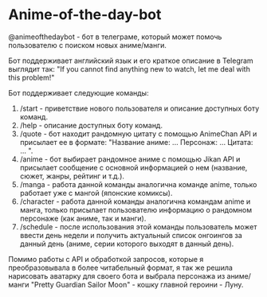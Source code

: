 # Anime-of-the-day-bot

@animeofthedaybot - бот в телеграме, который может помочь пользователю с поиском новых аниме/манги. 

Бот поддерживает английский язык и его краткое описание в Telegram выглядит так: "If you cannot find anything new to watch, let me deal with this problem!"

Бот поддерживает следующие команды: 
1) /start - приветствие нового пользователя и описание доступных боту команд. 
2) /help - описание доступных боту команд. 
3) /quote - бот находит рандомную цитату с помощью AnimeChan API и присылает ее в формате: "Название аниме: ... Персонаж: ... Цитата: ... ".
4) /anime - бот выбирает рандомное аниме с помощью Jikan API и присылает сообщение с основной информацией о нем (название, сюжет, жанры, рейтинг и т.д.). 
5) /manga - работа данной команды аналогична команде anime, только работает уже с мангой (японские комиксы). 
6) /character - работа данной команды аналогична командам anime и манга, только присылает пользователю информацию о рандомном персонаже (как аниме, так и манги).
7) /schedule - после использования этой команды пользователь может ввести день недели и получить актуальный список онгоингов за данный день (аниме, серии которого выходят в данный день). 

Помимо работы с API и обработкой запросов, которые я преобразовывала в более читабельный формат, я так же решила нарисовать аватарку для своего бота и выбрала персонажа из аниме/манги "Pretty Guardian Sailor Moon" - кошку главной героини - Луну.
